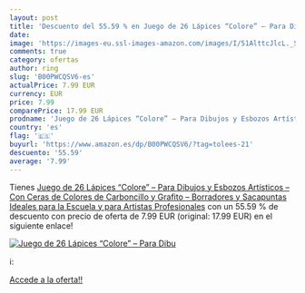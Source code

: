 ```yaml
---
layout: post
title: 'Descuento del 55.59 % en Juego de 26 Lápices “Colore” – Para Dibu'
date: 
image: 'https://images-eu.ssl-images-amazon.com/images/I/51AlttcJlcL._SL200_.jpg'
comments: true
category: ofertas
author: ring
slug: 'B00PWCQSV6-es'
actualPrice: 7.99 EUR
currency: EUR
price: 7.99
comparePrice: 17.99 EUR
prodname: 'Juego de 26 Lápices “Colore” – Para Dibujos y Esbozos Artísticos – Con Ceras de Colores de Carboncillo y Grafito – Borradores y Sacapuntas  Ideales para la Escuela y para Artistas Profesionales'
country: 'es'
flag: '🇪🇸'
buyurl: 'https://www.amazon.es/dp/B00PWCQSV6/?tag=tolees-21'
descuento: '55.59'
average: '7.99'
---
```


Tienes [Juego de 26 Lápices “Colore” – Para Dibujos y Esbozos Artísticos – Con Ceras de Colores de Carboncillo y Grafito – Borradores y Sacapuntas  Ideales para la Escuela y para Artistas Profesionales](https://www.amazon.es/dp/B00PWCQSV6/?tag=tolees-21) con un 55.59 % de descuento con precio de oferta de 7.99 EUR (original: 17.99 EUR) en el siguiente enlace!

[![Juego de 26 Lápices “Colore” – Para Dibu](https://images-eu.ssl-images-amazon.com/images/I/51AlttcJlcL._SL200_.jpg)](https://www.amazon.es/dp/B00PWCQSV6/?tag=tolees-21)

ℹ️:


[Accede a la oferta!!](https://www.amazon.es/dp/B00PWCQSV6/?tag=tolees-21)
